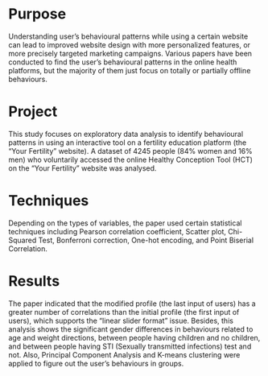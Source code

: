 # Purpose

Understanding user’s behavioural patterns while using a certain website can lead to
improved website design with more personalized features, or more precisely targeted
marketing campaigns. Various papers have been conducted to find the user’s
behavioural patterns in the online health platforms, but the majority of them just focus
on totally or partially offline behaviours. 

# Project
This study focuses on exploratory data analysis to identify behavioural patterns in using an interactive tool on a fertility
education platform (the “Your Fertility” website). A dataset of 4245 people (84%
women and 16% men) who voluntarily accessed the online Healthy Conception Tool
(HCT) on the “Your Fertility” website was analysed. 

# Techniques
Depending on the types of variables, the paper used certain statistical techniques including Pearson correlation
coefficient, Scatter plot, Chi-Squared Test, Bonferroni correction, One-hot encoding,
and Point Biserial Correlation. 

# Results
The paper indicated that the modified profile (the last
input of users) has a greater number of correlations than the initial profile (the first
input of users), which supports the “linear slider format” issue. Besides, this analysis
shows the significant gender differences in behaviours related to age and weight
directions, between people having children and no children, and between people
having STI (Sexually transmitted infections) test and not. Also, Principal Component
Analysis and K-means clustering were applied to figure out the user’s behaviours in
groups.
